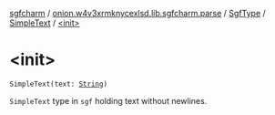 [sgfcharm](../../../index.md) / [onion.w4v3xrmknycexlsd.lib.sgfcharm.parse](../../index.md) / [SgfType](../index.md) / [SimpleText](index.md) / [&lt;init&gt;](./-init-.md)

# &lt;init&gt;

`SimpleText(text: `[`String`](https://kotlinlang.org/api/latest/jvm/stdlib/kotlin/-string/index.html)`)`

`SimpleText` type in `sgf` holding text without newlines.

